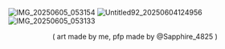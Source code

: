 ![IMG_20250605_053154](https://github.com/user-attachments/assets/a1c70642-01f1-4ad0-a0eb-12fdfae48881)
![Untitled92_20250604124956](https://github.com/user-attachments/assets/e9111e9b-5f88-427d-8818-76038768ddd2)
![IMG_20250605_053133](https://github.com/user-attachments/assets/969e2ac2-065e-462e-93c2-3de112b83313)
<p align="center">( art made by me, pfp made by @Sapphire_4825 )
